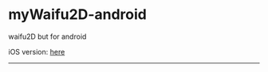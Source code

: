 # myWaifu2D-android
 waifu2D but for android

 iOS version: [here](https://github.com/cranci1/waifu2D)

 ---
